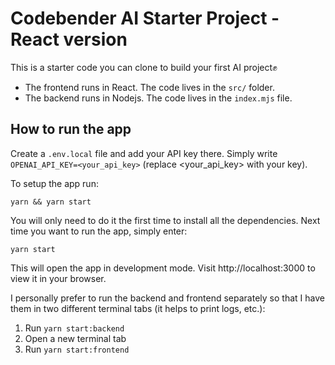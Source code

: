 # Codebender AI Starter Project - React version

This is a starter code you can clone to build your first AI project✊

- The frontend runs in React. The code lives in the `src/` folder.
- The backend runs in Nodejs. The code lives in the `index.mjs` file.

## How to run the app

Create a `.env.local` file and add your API key there.
Simply write `OPENAI_API_KEY=<your_api_key>` (replace <your_api_key> with your key).

To setup the app run:

```
yarn && yarn start
```

You will only need to do it the first time to install all the dependencies.
Next time you want to run the app, simply enter:

```
yarn start
```

This will open the app in development mode. Visit http://localhost:3000 to view it in your browser.

I personally prefer to run the backend and frontend separately so that I have them in two different terminal tabs (it helps to print logs, etc.):

1. Run `yarn start:backend`
2. Open a new terminal tab
3. Run `yarn start:frontend`
